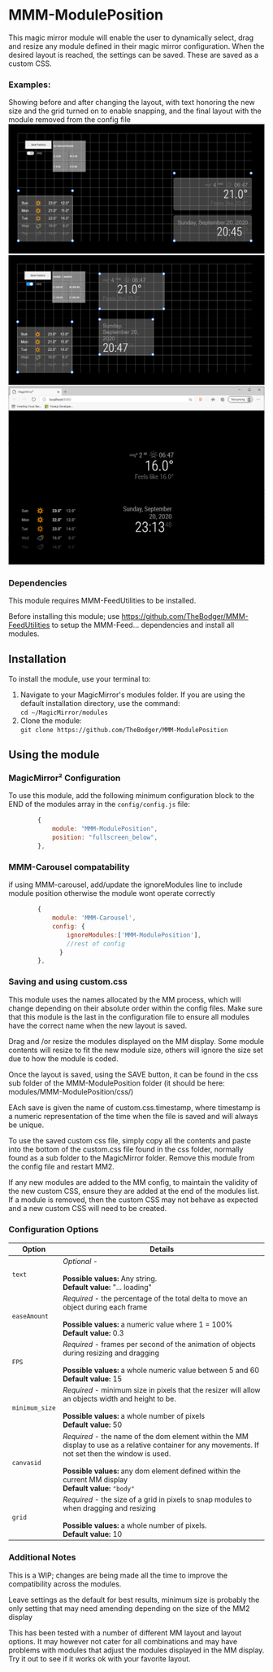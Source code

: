 
# MMM-ModulePosition

This magic mirror module will enable the user to dynamically select, drag and resize any module defined in their magic mirror configuration. When the desired layout is reached, the settings can be saved. These are saved as a custom CSS.

### Examples:

Showing before and after changing the layout, with text honoring the new size and the grid turned on to enable snapping, and the final layout with the module removed from the config file
![Example of MMM-ModulePosition resizing modules](images/screenshot_edit.png?raw=true "Example screenshot")
![Example of MMM-ModulePosition resizing modules](images/screenshot_edit2.png?raw=true "Example screenshot")
![Example of MMM-ModulePosition resizing modules](images/screenshot_edit3.png?raw=true "Example screenshot")

### Dependencies

This module requires MMM-FeedUtilities to be installed.

Before installing this module;
		use https://github.com/TheBodger/MMM-FeedUtilities to setup the MMM-Feed... dependencies and  install all modules.

## Installation
To install the module, use your terminal to:
1. Navigate to your MagicMirror's modules folder. If you are using the default installation directory, use the command:<br />`cd ~/MagicMirror/modules`
2. Clone the module:<br />`git clone https://github.com/TheBodger/MMM-ModulePosition `

## Using the module

### MagicMirror² Configuration

To use this module, add the following minimum configuration block to the END of the modules array in the `config/config.js` file:
```js
		{
			module: "MMM-ModulePosition",
			position: "fullscreen_below",
		},
```

### MMM-Carousel compatability

if using MMM-carousel, add/update the ignoreModules line to include module position otherwise the module wont operate correctly
```js
		{
			module: 'MMM-Carousel',
			config: {
				ignoreModules:['MMM-ModulePosition'],
				//rest of config
		      }
		},
```

### Saving and using custom.css

This module uses the names allocated by the MM process, which will change depending on their absolute order within the config files. Make sure that this module is the last in the configuration file to ensure all modules have the correct name when the new layout is saved.

Drag and /or resize the modules displayed on the MM display. Some module contents will resize to fit the new module size, others will ignore the size set due to how the module is coded.

Once the layout is saved, using the SAVE button, it can be found in the css sub folder of the MMM-ModulePosition folder (it should be here: modules/MMM-ModulePosition/css/)

EAch save is given the name of custom.css.timestamp, where timestamp is a numeric representation of the time when the file is saved and will always be unique.

To use the saved custom css file, simply copy all the contents and paste into the bottom of the custom.css file found in the css folder, normally found as a sub folder to the MagicMirror folder. Remove this module from the config file and restart MM2.

If any new modules are added to the MM config, to maintain the validity of the new custom CSS, ensure they are added at the end of the modules list. If a module is removed, then the custom CSS may not behave as expected and a new custom CSS will need to be created.


### Configuration Options

| Option                  | Details
|------------------------ |--------------
| `text`                | *Optional* - <br><br> **Possible values:** Any string.<br> **Default value:** "... loading"
| `easeAmount`            | *Required* - the percentage of the total delta to move an object during each frame<br><br> **Possible values:** a numeric value where 1 = 100%<br> **Default value:** 0.3
| `FPS`         | *Required* - frames per second of the animation of objects during resizing and dragging<br><br> **Possible values:** a whole numeric value between 5 and 60 <br> **Default value:** 15
| `minimum_size`            | *Required* - minimum size in pixels that the resizer will allow an objects width and height to be.<br><br> **Possible values:** a whole number of pixels <br> **Default value:** 50 
| `canvasid`        | *Required* - the name of the dom element within the MM display to use as a relative container for any movements. If not set then the window is used.<br><br> **Possible values:** any dom element defined within the current MM display <br> **Default value:** `"body"`
| `grid`            |*Required* -  the size of a grid in pixels to snap modules to when dragging and resizing<br><br> **Possible values:** a whole number of pixels. <br> **Default value:** 10

### Additional Notes

This is a WIP; changes are being made all the time to improve the compatibility across the modules. 

Leave settings as the default for best results, minimum size is probably the only setting that may need amending depending on the size of the MM2 display

This has been tested with a number of different MM layout and layout options. It may however not cater for all combinations and may have problems with modules that adjust the modules displayed in the MM display. Try it out to see if it works ok with your favorite layout.
